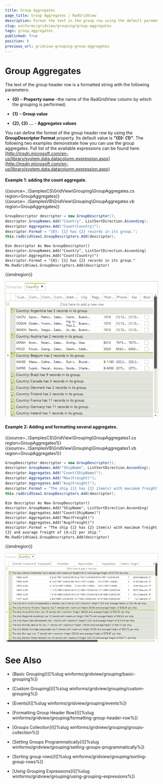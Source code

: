 ```yaml
---
title: Group Aggregates
page_title: Group Aggregates | RadGridView
description: Format the text in the group row using the default parameters.
slug: winforms/gridview/grouping/group-aggregates
tags: group,aggregates
published: True
position: 6
previous_url: gridview-grouping-group-aggregates
---
```


# Group Aggregates

The text of the group header row is a formatted string with the following parameters:

* __{0}__ – __Property name__ –the name of the RadGridView column by which the grouping is performed;

* __{1}__ – __Group value__

* __{2}, {3} …__ - __Aggregates values__

You can define the format of the group header row by using the __GroupDescriptor Format__ property. Its default value is __“{0}: {1}”__. The following two examples demonstrate how you can use the group aggregates. Full list of the available expressions can be found here:[http://msdn.microsoft.com/en-us/library/system.data.datacolumn.expression.aspx](http://msdn.microsoft.com/en-us/library/system.data.datacolumn.expression.aspx)

#### Example 1: adding the count aggregate.

{{source=..\SamplesCS\GridView\Grouping\GroupAggregates.cs region=GroupAggregates}} 
{{source=..\SamplesVB\GridView\Grouping\GroupAggregates.vb region=GroupAggregates}} 

````C#
GroupDescriptor descriptor = new GroupDescriptor();
descriptor.GroupNames.Add("Country", ListSortDirection.Ascending);
descriptor.Aggregates.Add("Count(Country)");
descriptor.Format = "{0}: {1} has {2} records in its group.";
this.radGridView1.GroupDescriptors.Add(descriptor);

````
````VB.NET
Dim descriptor As New GroupDescriptor()
descriptor.GroupNames.Add("Country", ListSortDirection.Ascending)
descriptor.Aggregates.Add("Count(Country)")
descriptor.Format = "{0}: {1} has {2} records in its group."
Me.RadGridView1.GroupDescriptors.Add(descriptor)

````

{{endregion}} 

![gridview-group-aggregates 001](images/gridview-group-aggregates001.png)


#### Example 2: Adding and formatting several aggregates.
 
{{source=..\SamplesCS\GridView\Grouping\GroupAggregates1.cs region=GroupAggregates1}} 
{{source=..\SamplesVB\GridView\Grouping\GroupAggregates1.vb region=GroupAggregates1}} 

````C#
GroupDescriptor descriptor = new GroupDescriptor();
descriptor.GroupNames.Add("ShipName", ListSortDirection.Ascending);
descriptor.Aggregates.Add("Count(ShipName)");
descriptor.Aggregates.Add("Max(Freight)");
descriptor.Aggregates.Add("Avg(Freight)");
descriptor.Format = "The ship {1} has {2} item(s) with maximum freight {3} and avarage freight of {4:c2} per ship.";
this.radGridView1.GroupDescriptors.Add(descriptor);

````
````VB.NET
Dim descriptor As New GroupDescriptor()
descriptor.GroupNames.Add("ShipName", ListSortDirection.Ascending)
descriptor.Aggregates.Add("Count(ShipName)")
descriptor.Aggregates.Add("Max(Freight)")
descriptor.Aggregates.Add("Avg(Freight)")
descriptor.Format = "The ship {1} has {2} item(s) with maximum freight {3} and avarage freight of {4:c2} per ship."
Me.RadGridView1.GroupDescriptors.Add(descriptor)

````

{{endregion}} 


![gridview-group-aggregates 002](images/gridview-group-aggregates002.png)
# See Also
* [Basic Grouping]({[%slug winforms/gridview/grouping/basic-grouping%]}

* [Custom Grouping]({[%slug winforms/gridview/grouping/custom-grouping%]}

* [Events]({[%slug winforms/gridview/grouping/events%]}

* [Formatting Group Header Row]({[%slug winforms/gridview/grouping/formatting-group-header-row%]}

* [Groups Collection]({[%slug winforms/gridview/grouping/groups-collection%]}

* [Setting Groups Programmatically]({[%slug winforms/gridview/grouping/setting-groups-programmatically%]}

* [Sorting group rows]({[%slug winforms/gridview/grouping/sorting-group-rows%]}

* [Using Grouping Expressions]({[%slug winforms/gridview/grouping/using-grouping-expressions%]}

